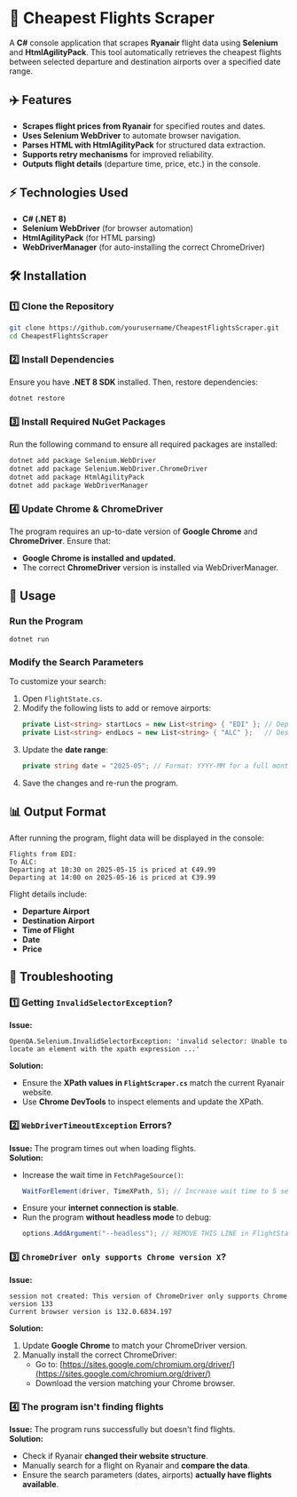 ﻿
# 🛫 Cheapest Flights Scraper

A **C#** console application that scrapes **Ryanair** flight data using **Selenium** and **HtmlAgilityPack**. This tool automatically retrieves the cheapest flights between selected departure and destination airports over a specified date range.

## ✈️ Features
- **Scrapes flight prices from Ryanair** for specified routes and dates.
- **Uses Selenium WebDriver** to automate browser navigation.
- **Parses HTML with HtmlAgilityPack** for structured data extraction.
- **Supports retry mechanisms** for improved reliability.
- **Outputs flight details** (departure time, price, etc.) in the console.

## ⚡ Technologies Used
- **C# (.NET 8)**
- **Selenium WebDriver** (for browser automation)
- **HtmlAgilityPack** (for HTML parsing)
- **WebDriverManager** (for auto-installing the correct ChromeDriver)


## 🛠️ Installation

### **1️⃣ Clone the Repository**
```sh
git clone https://github.com/yourusername/CheapestFlightsScraper.git
cd CheapestFlightsScraper
```

### **2️⃣ Install Dependencies**
Ensure you have **.NET 8 SDK** installed. Then, restore dependencies:
```sh
dotnet restore
```

### **3️⃣ Install Required NuGet Packages**
Run the following command to ensure all required packages are installed:
```sh
dotnet add package Selenium.WebDriver
dotnet add package Selenium.WebDriver.ChromeDriver
dotnet add package HtmlAgilityPack
dotnet add package WebDriverManager
```

### **4️⃣ Update Chrome & ChromeDriver**
The program requires an up-to-date version of **Google Chrome** and **ChromeDriver**. Ensure that:
- **Google Chrome is installed and updated.**
- The correct **ChromeDriver** version is installed via WebDriverManager.

## 🚀 Usage

### **Run the Program**
```sh
dotnet run
```

### **Modify the Search Parameters**
To customize your search:
1. Open `FlightState.cs`.
2. Modify the following lists to add or remove airports:
   ```csharp
   private List<string> startLocs = new List<string> { "EDI" }; // Departure airports
   private List<string> endLocs = new List<string> { "ALC" };   // Destination airports
   ```
3. Update the **date range**:
   ```csharp
   private string date = "2025-05"; // Format: YYYY-MM for a full month or YYYY-MM-DD for a specific date
   ```
4. Save the changes and re-run the program.

## 📊 Output Format
After running the program, flight data will be displayed in the console:
```
Flights from EDI:
To ALC:
Departing at 10:30 on 2025-05-15 is priced at €49.99
Departing at 14:00 on 2025-05-16 is priced at €39.99
```
Flight details include:
- **Departure Airport**
- **Destination Airport**
- **Time of Flight**
- **Date**
- **Price**


## 🔧 Troubleshooting

### **1️⃣ Getting `InvalidSelectorException`?**
**Issue:**  
```
OpenQA.Selenium.InvalidSelectorException: 'invalid selector: Unable to locate an element with the xpath expression ...'
```
**Solution:**
- Ensure the **XPath values in `FlightScraper.cs`** match the current Ryanair website.
- Use **Chrome DevTools** to inspect elements and update the XPath.

### **2️⃣ `WebDriverTimeoutException` Errors?**
**Issue:** The program times out when loading flights.  
**Solution:**
- Increase the wait time in `FetchPageSource()`:
  ```csharp
  WaitForElement(driver, TimeXPath, 5); // Increase wait time to 5 seconds
  ```
- Ensure your **internet connection is stable**.
- Run the program **without headless mode** to debug:
  ```csharp
  options.AddArgument("--headless"); // REMOVE THIS LINE in FlightState.cs
  ```

### **3️⃣ `ChromeDriver only supports Chrome version X`?**
**Issue:**  
```
session not created: This version of ChromeDriver only supports Chrome version 133
Current browser version is 132.0.6834.197
```
**Solution:**
1. Update **Google Chrome** to match your ChromeDriver version.
2. Manually install the correct ChromeDriver:  
   - Go to: [https://sites.google.com/chromium.org/driver/](https://sites.google.com/chromium.org/driver/)
   - Download the version matching your Chrome browser.

### **4️⃣ The program isn't finding flights**
**Issue:** The program runs successfully but doesn't find flights.  
**Solution:**
- Check if Ryanair **changed their website structure**.
- Manually search for a flight on Ryanair and **compare the data**.
- Ensure the search parameters (dates, airports) **actually have flights available**.
